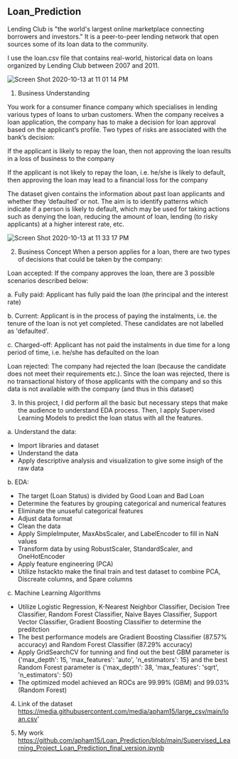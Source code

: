 ## **Loan_Prediction**

Lending Club is "the world's largest online marketplace connecting borrowers and investors." It is a peer-to-peer lending network that open sources some of its loan data to the community.

I use the loan.csv file that contains real-world, historical data on loans organized by Lending Club between 2007 and 2011.

![Screen Shot 2020-10-13 at 11 01 14 PM](https://user-images.githubusercontent.com/63126292/95942130-01280980-0da8-11eb-88a8-cfa750120469.png)

1. Business Understanding

You work for a consumer finance company which specialises in lending various types of loans to urban customers. When the company receives a loan application, the company has to make a decision for loan approval based on the applicant’s profile. Two types of risks are associated with the bank’s decision:

If the applicant is likely to repay the loan, then not approving the loan results in a loss of business to the company

If the applicant is not likely to repay the loan, i.e. he/she is likely to default, then approving the loan may lead to a financial loss for the company

The dataset given contains the information about past loan applicants and whether they ‘defaulted’ or not. The aim is to identify patterns which indicate if a person is likely to default, which may be used for taking actions such as denying the loan, reducing the amount of loan, lending (to risky applicants) at a higher interest rate, etc.

![Screen Shot 2020-10-13 at 11 33 17 PM](https://user-images.githubusercontent.com/63126292/95943851-89101280-0dac-11eb-85c6-39e7db5ef5b4.png)

2. Business Concept
When a person applies for a loan, there are two types of decisions that could be taken by the company:

Loan accepted: If the company approves the loan, there are 3 possible scenarios described below:

a. Fully paid: Applicant has fully paid the loan (the principal and the interest rate)

b. Current: Applicant is in the process of paying the instalments, i.e. the tenure of the loan is not yet completed. These candidates are not labelled as 'defaulted'.

c. Charged-off: Applicant has not paid the instalments in due time for a long period of time, i.e. he/she has defaulted on the loan

Loan rejected: The company had rejected the loan (because the candidate does not meet their requirements etc.). Since the loan was rejected, there is no transactional history of those applicants with the company and so this data is not available with the company (and thus in this dataset)

3. In this project, I did perform all the basic but necessary steps that make the audience to understand EDA process. Then, I apply Supervised Learning Models to predict the loan status with all the features.

a. Understand the data:

* Import libraries and dataset
* Understand the data
* Apply descriptive analysis and visualization to give some insigh of the raw data

b. EDA:

* The target (Loan Status) is divided by Good Loan and Bad Loan
* Determine the features by grouping categorical and numerical features
* Eliminate the unuseful categorical features
* Adjust data format
* Clean the data 
* Apply SimpleImputer, MaxAbsScaler, and LabelEncoder to fill in NaN values
* Transform data by using RobustScaler, StandardScaler, and OneHotEncoder
* Apply feature engineering (PCA)
* Utilize hstackto make the final train and test dataset to combine PCA, Discreate columns, and Spare columns

c. Machine Learning Algorithms
* Utilize Logistic Regression, K-Nearest Neighbor Classifier, Decision Tree Classifier, Random Forest Classifier, Naive Bayes Classifier, Support Vector Classifier, Gradient Boosting Classifier to determine the preditction
* The best performance models are Gradient Boosting Classifier (87.57% accuracy) and Random Forest Classifier (87.29% accuracy)
* Apply GridSearchCV for tunning and find out the best GBM parameter is {'max_depth': 15, 'max_features': 'auto', 'n_estimators': 15} and the best Random Forest parameter is {'max_depth': 38, 'max_features': 'sqrt', 'n_estimators': 50}
* The optimized model achieved an ROCs are 99.99% (GBM) and 99.03% (Random Forest)


4. Link of the dataset 
https://media.githubusercontent.com/media/apham15/large_csv/main/loan.csv'

5. My work
https://github.com/apham15/Loan_Prediction/blob/main/Supervised_Learning_Project_Loan_Prediction_final_version.ipynb
